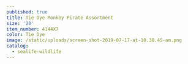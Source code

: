 ```yaml
---
published: true
title: Tie Dye Monkey Pirate Assortment
size: '20'
item_number: 4144X7
color: Tie Dye
image: /static/uploads/screen-shot-2019-07-17-at-10.38.45-am.png
catalog:
  - sealife-wildlife
---
```


